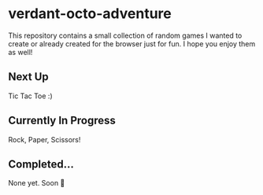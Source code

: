 # verdant-octo-adventure
This repository contains a small collection of random games I wanted to create or already created for the browser just for fun. I hope you enjoy them as well!

## Next Up
Tic Tac Toe :)

## Currently In Progress
Rock, Paper, Scissors!

## Completed...
None yet. Soon :panda_face: